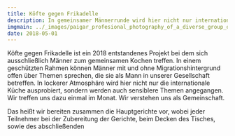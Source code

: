 ```yaml
---
title: Köfte gegen Frikadelle
description: In gemeinsamer Männerrunde wird hier nicht nur international gekocht, sondern sich auch über aktuelle Themen ausgetauscht.
imgmain: ../_images/paigar_profesional_photography_of_a_diverse_group_of_men_of_d_b819308e-bcba-4da3-8b3b-2ce92cfa0b90_2.png
date: 2018-05-01
---
```


Köfte gegen Frikadelle ist ein 2018 entstandenes Projekt bei dem sich ausschließlich Männer zum gemeinsamen Kochen treffen. In einem geschützten Rahmen können Männer mit und ohne Migrationshintergrund offen über Themen sprechen, die sie als Mann in unserer Gesellschaft betreffen. In lockerer Atmosphäre wird hier nicht nur die internationale Küche ausprobiert, sondern werden auch sensiblere Themen angegangen. Wir treffen uns dazu einmal im Monat. Wir verstehen uns als Gemeinschaft.

Das heißt wir bereiten zusammen die Hauptgerichte vor, wobei jeder Teilnehmer bei der Zubereitung der Gerichte, beim Decken des Tisches, sowie des abschließenden
